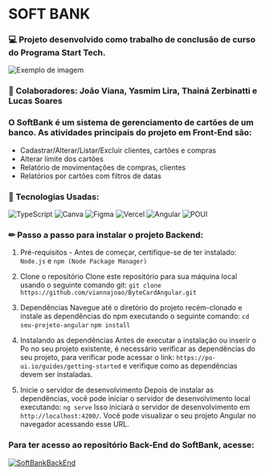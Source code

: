 # SOFT BANK

### 💻 Projeto desenvolvido como trabalho de conclusão de curso do Programa Start Tech.


![Exemplo de imagem](https://i.postimg.cc/7hQfVgF2/6.png)

### 👥 Colaboradores: João Viana, Yasmim Lira, Thainá Zerbinatti e Lucas Soares

 
### O SoftBank é um sistema de gerenciamento de cartões de um banco. As atividades principais do projeto em Front-End são:
- Cadastrar/Alterar/Listar/Excluir clientes, cartões e compras
- Alterar limite dos cartões
- Relatório de movimentações de compras, clientes
- Relatórios por cartões com filtros de datas


### 📌 Tecnologias Usadas:

![TypeScript](https://img.shields.io/badge/typescript-%23007ACC.svg?style=for-the-badge&logo=typescript&logoColor=white)
![Canva](https://img.shields.io/badge/Canva-%2300C4CC.svg?style=for-the-badge&logo=Canva&logoColor=white) 
![Figma](https://img.shields.io/badge/figma-%23F24E1E.svg?style=for-the-badge&logo=figma&logoColor=white)
![Vercel](https://img.shields.io/badge/vercel-%23000000.svg?style=for-the-badge&logo=vercel&logoColor=white) 
![Angular](https://img.shields.io/badge/angular-%23DD0031.svg?style=for-the-badge&logo=angular&logoColor=white)
![POUI](https://img.shields.io/badge/PO_UI-%23B939A9.svg?style=for-the-badge&logo=angular&logoColor=white)




### ✏ Passo a passo para instalar o projeto Backend:

1. Pré-requisitos - Antes de começar, certifique-se de ter instalado:
```Node.js``` e
```npm (Node Package Manager)```

2. Clone o repositório
Clone este repositório para sua máquina local usando o seguinte comando git:
```git clone https://github.com/viannajoao/ByteCardAngular.git```

3. Dependências
Navegue até o diretório do projeto recém-clonado e instale as dependências do npm executando o seguinte comando:
```cd seu-projeto-angular```
```npm install```

4. Instalando as dependências
Antes de executar a instalação ou inserir o Po no seu projeto existente, é necessário verificar as dependências do seu projeto, para verificar pode acessar o link: ```https://po-ui.io/guides/getting-started``` e verifique como as dependências devem ser instaladas.

5. Inicie o servidor de desenvolvimento
Depois de instalar as dependências, você pode iniciar o servidor de desenvolvimento local executando:
```ng serve```
Isso iniciará o servidor de desenvolvimento em ```http://localhost:4200/```. Você pode visualizar o seu projeto Angular no navegador acessando esse URL.

### Para ter acesso ao repositório Back-End do SoftBank, acesse: 
[![SoftBankBackEnd](https://img.shields.io/badge/SoftBank_BackEnd-051D40?style=for-the-badge&logo=github&logoColor=fff)](https://github.com/viannajoao/ByteBankStarTechApi)




